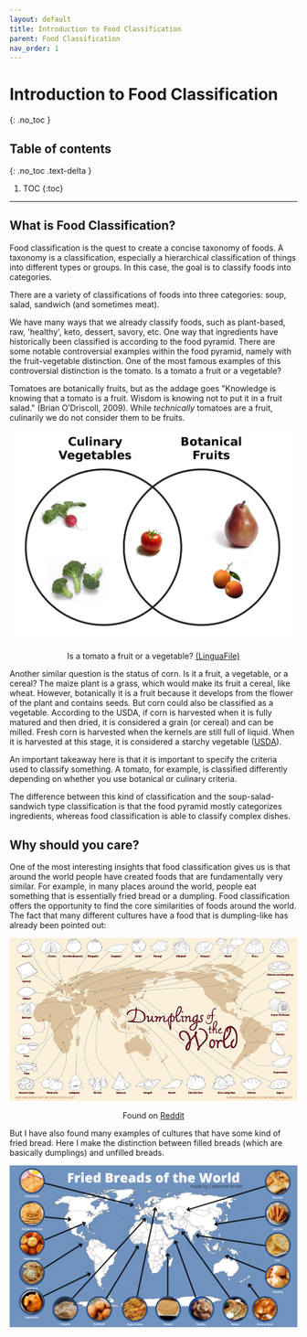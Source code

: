 ```yaml
---
layout: default
title: Introduction to Food Classification
parent: Food Classification
nav_order: 1
---
```


# Introduction to Food Classification
{: .no_toc }

## Table of contents
{: .no_toc .text-delta }

1. TOC
{:toc}

---

## What is Food Classification?

Food classification is the quest to create a concise taxonomy of foods. A taxonomy is a classification, especially a hierarchical classification of things into different types or groups. In this case, the goal is to classify foods into categories. 

There are a variety of classifications of foods into three categories: soup, salad, sandwich (and sometimes meat). 

We have many ways that we already classify foods, such as plant-based, raw, 'healthy', keto, dessert, savory, etc. One way that ingredients have historically been classified is according to the food pyramid. There are some notable controversial examples within the food pyramid, namely with the fruit-vegetable distinction. One of the most famous examples of this controversial distinction is the tomato. Is a tomato a fruit or a vegetable?

Tomatoes are botanically fruits, but as the addage goes "Knowledge is knowing that a tomato is a fruit. Wisdom is knowing not to put it in a fruit salad." (Brian O’Driscoll, 2009). While *technically* tomatoes are a fruit, culinarily we do not consider them to be fruits. 

<p align="center">
<img src="/assets/images/Botanical_Fruit_and_Culinary_Vegetables.png" width="600">
</p>

<p align="center">
Is a tomato a fruit or a vegetable? <a href="https://www.thelinguafile.com/2016/10/are-tomatoes-fruits-or-vegetables-or.html#.YoWEP6jMJPb">(LinguaFile)</a>
</p>

Another similar question is the status of corn. Is it a fruit, a vegetable, or a cereal? The maize plant is a grass, which would make its fruit a cereal, like wheat. However, botanically it is a fruit because it develops from the flower of the plant and contains seeds. But corn could also be classified as a vegetable. According to the USDA, if corn is harvested when it is fully matured and then dried, it is considered a grain (or cereal) and can be milled. Fresh corn is harvested when the kernels are still full of liquid. When it is harvested at this stage, it is considered a starchy vegetable ([USDA](https://ask.usda.gov/s/article/Is-corn-a-grain-or-a-vegetable)).

An important takeaway here is that it is important to specify the criteria used to classify something. A tomato, for example, is classified differently depending on whether you use botanical or culinary criteria. 

The difference between this kind of classification and the soup-salad-sandwich type classification is that the food pyramid mostly categorizes ingredients, whereas food classification is able to classify complex dishes. 

## Why should you care?

One of the most interesting insights that food classification gives us is that around the world people have created foods that are fundamentally very similar. For example, in many places around the world, people eat something that is essentially fried bread or a dumpling. Food classification offers the opportunity to find the core similarities of foods around the world. The fact that many different cultures have a food that is dumpling-like has already been pointed out:

<p align="center">
<img src="/assets/images/dumplings_of_world.png" width="700">
</p>

<p align="center">
Found on <a href="https://www.reddit.com/r/coolguides/comments/mf5u4r/dumplings_of_the_world/">Reddit</a>
</p>

But I have also found many examples of cultures that have some kind of fried bread. Here I make the distinction between filled breads (which are basically dumplings) and unfilled breads.

<p align="center">
<img src="/assets/images/fried_breads_final.png" width="700">
</p>





